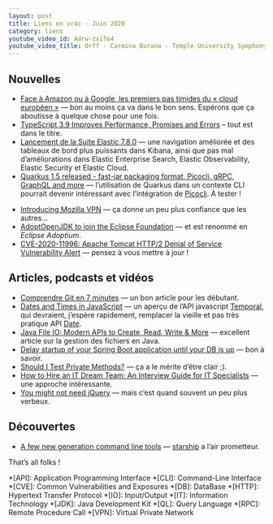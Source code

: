 ```yaml
---
layout: post
title: Liens en vrac - Juin 2020
category: liens
youtube_video_id: Adrw-zxiTe4
youtube_video_title: Orff - Carmina Burana - Temple University Symphony Orchestra
---
```


## Nouvelles

- [Face à Amazon ou à Google, les premiers pas timides du « cloud européen »](https://www.lemonde.fr/economie/article/2020/06/04/face-a-amazon-ou-a-google-les-premiers-pas-timides-du-cloud-europeen_6041797_3234.html)
  — bon au moins ça va dans le bon sens. Espérons que ça aboutisse à quelque chose pour une fois.
- [TypeScript 3.9 Improves Performance, Promises and Errors](https://www.infoq.com/news/2020/05/typescript-3-9-release/)
  – tout est dans le titre.
- [Lancement de la Suite Elastic 7.8.0](https://www.elastic.co/fr/blog/whats-new-in-elastic-stack-7-8-0-release)
  — une navigation améliorée et des tableaux de bord plus puissants dans Kibana, ainsi que pas mal d’améliorations dans
  Elastic Enterprise Search, Elastic Observability, Elastic Security et Elastic Cloud.
- [Quarkus 1.5 released - fast-jar packaging format, Picocli, gRPC, GraphQL and more](https://quarkus.io/blog/quarkus-1-5-final-released/)
  — l’utilisation de Quarkus dans un contexte CLI pourrait devenir intéressant avec l’intégration de
  [Picocli](https://picocli.info/). À tester !
* [Introducing Mozilla VPN](https://blog.mozilla.org/futurereleases/2020/06/18/introducing-firefox-private-network-vpns-official-product-the-mozilla-vpn/)
  — ça donne un peu plus confiance que les autres…
* [AdoptOpenJDK to join the Eclipse Foundation](https://blog.adoptopenjdk.net/2020/06/adoptopenjdk-to-join-the-eclipse-foundation/)
  — et est renommé en _Eclipse Adoptium_.
* [CVE-2020-11996: Apache Tomcat HTTP/2 Denial of Service Vulnerability Alert](https://nvd.nist.gov/vuln/detail/CVE-2020-11996)
  — pensez à vous mettre à jour !

## Articles, podcasts et vidéos

* [Comprendre Git en 7 minutes](https://www.jesuisundev.com/comprendre-git-en-7-minutes/)
  — un bon article pour les débutant.
* [Dates and Times in JavaScript](https://blogs.igalia.com/compilers/2020/06/23/dates-and-times-in-javascript/)
  — un aperçu de l’API javascript [Temporal](https://tc39.es/proposal-temporal/docs/cookbook.html), qui devraient,
  j’espère rapidement, remplacer la vieille et pas très pratique
  API [Date](https://www.w3schools.com/jsref/jsref_obj_date.asp).
* [Java File IO: Modern APIs to Create, Read, Write & More](https://www.marcobehler.com/guides/java-files)
  — excellent article sur la gestion des fichiers en Java.
* [Delay startup of your Spring Boot application until your DB is up](https://deinum.biz/2020-06-30-Wait-for-database-startup/)
  — bon à savoir.
* [Should I Test Private Methods?](http://shoulditestprivatemethods.com/)
  — ça a le mérite d’être clair ;).
* [How to Hire an IT Dream Team: An Interview Guide for IT Specialists](https://dzone.com/articles/how-to-conduct-an-interview-and-evaluate-developer)
  — une approche intéressante.
* [You might not need jQuery](http://youmightnotneedjquery.com/)
  — mais c’est quand souvent un peu plus verbeux.

## Découvertes

* [A few new generation command line tools](https://kushaldas.in/posts/a-few-new-generation-command-line-tools.html)
  — [starship](https://starship.rs/) a l’air prometteur.

That’s all folks !

*[API]: Application Programming Interface
*[CLI]: Command-Line Interface
*[CVE]: Common Vulnerabilities and Exposures
*[DB]: DataBase
*[HTTP]: Hypertext Transfer Protocol
*[IO]: Input/Output
*[IT]: Information Technology
*[JDK]: Java Development Kit
*[QL]: Query Language
*[RPC]: Remote Procedure Call
*[VPN]: Virtual Private Network

